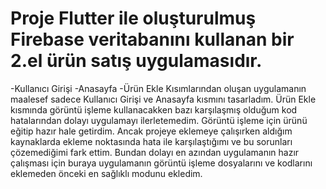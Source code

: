 # Proje Flutter ile oluşturulmuş Firebase veritabanını kullanan bir 2.el ürün satış uygulamasıdır.
-Kullanıcı Girişi
-Anasayfa
-Ürün Ekle
Kısımlarından oluşan uygulamanın maalesef sadece Kullanıcı Girişi ve Anasayfa kısmını tasarladım. 
Ürün Ekle kısmında görüntü işleme kullanacakken bazı karşılaşmış olduğum kod hatalarından dolayı uygulamayı ilerletemedim.
Görüntü işleme için ürünü eğitip hazır hale getirdim. Ancak projeye eklemeye çalışırken aldığım kaynaklarda 
ekleme noktasında hata ile karşılaştığımı ve bu sorunları çözemediğimi fark ettim. Bundan dolayı en azından uygulamanın hazır çalışması 
için buraya uygulamanın görüntü işleme dosyalarını ve kodlarını eklemeden önceki en sağlıklı modunu ekledim.
